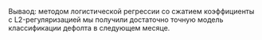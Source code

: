 
Вываод: методом логистической регрессии со сжатием коэффициенты с L2-регуляризацией мы получили достаточно точную модель классификации дефолта в следующем месяце.

